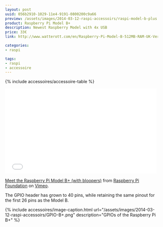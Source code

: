 ```yaml
---
layout: post
uuid: 056b2910-1029-11e4-9191-0800200c9a66
preview: /assets/images/2014-03-12-raspi-accessoirs/raspi-model-b-plus.jpg
product: Raspberry Pi Model B+
description: Newest Raspberry Model with 4x USB
price: 33€
link: http://www.watterott.com/en/Raspberry-Pi-Model-B-512MB-RAM-UK-Version

categories:
- raspi

tags:
- raspi
- accessoire
---
```


{% include accessoires/accessoire-table %}

<iframe src="//player.vimeo.com/video/100672311" width="500" height="281" frameborder="0" webkitallowfullscreen mozallowfullscreen allowfullscreen></iframe> <p><a href="http://vimeo.com/100672311">Meet the Raspberry Pi Model B+ (with bloopers)</a> from <a href="http://vimeo.com/raspberrypi">Raspberry Pi Foundation</a> on <a href="https://vimeo.com">Vimeo</a>.</p>

The GPIO header has grown to 40 pins, while retaining the same pinout for the first 26 pins as the Model B.

{% include accessoires/image-caption.html url="/assets/images/2014-03-12-raspi-accessoirs/GPIO-B+.png" description="GPIOs of the Raspberry Pi B+" %}